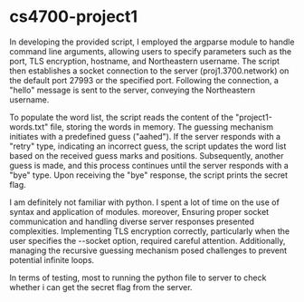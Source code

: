 # cs4700-project1

In developing the provided script, I employed the argparse module to handle command line arguments, allowing users to specify parameters such as the port, TLS encryption, hostname, and Northeastern username. The script then establishes a socket connection to the server (proj1.3700.network) on the default port 27993 or the specified port. Following the connection, a "hello" message is sent to the server, conveying the Northeastern username.

To populate the word list, the script reads the content of the "project1-words.txt" file, storing the words in memory. The guessing mechanism initiates with a predefined guess ("aahed"). If the server responds with a "retry" type, indicating an incorrect guess, the script updates the word list based on the received guess marks and positions. Subsequently, another guess is made, and this process continues until the server responds with a "bye" type. Upon receiving the "bye" response, the script prints the secret flag.

I am definitely not familiar with python. I spent a lot of time on the use of syntax and application of modules. moreover, Ensuring proper socket communication and handling diverse server responses presented complexities. Implementing TLS encryption correctly, particularly when the user specifies the --socket option, required careful attention. Additionally, managing the recursive guessing mechanism posed challenges to prevent potential infinite loops.

In terms of testing, most to running the python file to server to check whether i can get the secret flag from the server.
